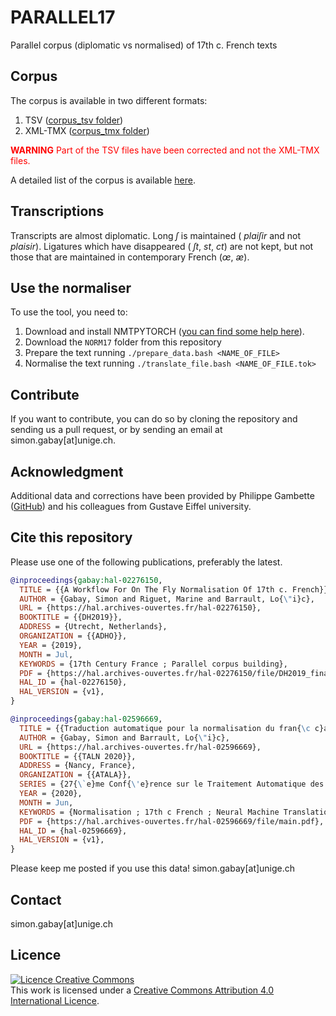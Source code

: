 # PARALLEL17

Parallel corpus (diplomatic vs normalised) of 17th c. French texts

## Corpus

The corpus is available in two different formats:
1. TSV ([corpus_tsv folder](https://github.com/e-ditiones/PARALLEL17/tree/master/corpus_tsv))
2. XML-TMX ([corpus_tmx folder](https://github.com/e-ditiones/PARALLEL17/tree/master/corpus_tmx))

<span style="color:red;"><b>WARNING</b> Part of the TSV files have been corrected and not the XML-TMX files.</span>

A detailed list of the corpus is available [here](https://github.com/e-ditiones/PARALLEL17/blob/master/TableOfContent.tsv).

## Transcriptions
Transcripts are almost diplomatic. Long *ſ* is maintained ( *plaiſir* and not *plaisir*).
Ligatures which have disappeared ( *ſt*, *st*, *ct*) are not kept, but not those that are maintained in contemporary French (*œ*, *æ*).

## Use the normaliser
To use the tool, you need to:
1. Download and install NMTPYTORCH ([you can find some help here](https://github.com/lium-lst/nmtpytorch/wiki/Installation)).
2. Download the ```NORM17``` folder from this repository
3. Prepare the text running ```./prepare_data.bash <NAME_OF_FILE>```
4. Normalise the text running ```./translate_file.bash <NAME_OF_FILE.tok>```

## Contribute
If you want to contribute, you can do so by cloning the repository and sending us a pull request, or by sending an email at simon.gabay[at]unige.ch.

## Acknowledgment
Additional data and corrections have been provided by Philippe Gambette ([GitHub](https://github.com/PhilippeGambette)) and his colleagues from Gustave Eiffel university.

## Cite this repository
Please use one of the following publications, preferably the latest.

```bibtex
@inproceedings{gabay:hal-02276150,
  TITLE = {{A Workflow For On The Fly Normalisation Of 17th c. French}},
  AUTHOR = {Gabay, Simon and Riguet, Marine and Barrault, Lo{\"i}c},
  URL = {https://hal.archives-ouvertes.fr/hal-02276150},
  BOOKTITLE = {{DH2019}},
  ADDRESS = {Utrecht, Netherlands},
  ORGANIZATION = {{ADHO}},
  YEAR = {2019},
  MONTH = Jul,
  KEYWORDS = {17th Century France ; Parallel corpus building},
  PDF = {https://hal.archives-ouvertes.fr/hal-02276150/file/DH2019_final.pdf},
  HAL_ID = {hal-02276150},
  HAL_VERSION = {v1},
}
```

```bibtex
@inproceedings{gabay:hal-02596669,
  TITLE = {{Traduction automatique pour la normalisation du fran{\c c}ais du XVII e si{\`e}cle}},
  AUTHOR = {Gabay, Simon and Barrault, Lo{\"i}c},
  URL = {https://hal.archives-ouvertes.fr/hal-02596669},
  BOOKTITLE = {{TALN 2020}},
  ADDRESS = {Nancy, France},
  ORGANIZATION = {{ATALA}},
  SERIES = {27{\`e}me Conf{\'e}rence sur le Traitement Automatique des Langues Naturelles},
  YEAR = {2020},
  MONTH = Jun,
  KEYWORDS = {Normalisation ; 17th c French ; Neural Machine Translation (NMT) ; Statistical Machine Translation (SMT) ; Digital humanities ; Humanit{\'e}s num{\'e}riques ; Fran{\c c}ais classique ; Traduction automatique neuronale ; Traduction automatique statistique},
  PDF = {https://hal.archives-ouvertes.fr/hal-02596669/file/main.pdf},
  HAL_ID = {hal-02596669},
  HAL_VERSION = {v1},
}
```

Please keep me posted if you use this data! simon.gabay[at]unige.ch

## Contact
simon.gabay[at]unige.ch

## Licence
<a rel="license" href="http://creativecommons.org/licenses/by/4.0/"><img alt="Licence Creative Commons" style="border-width:0" src="https://i.creativecommons.org/l/by/4.0/88x31.png" /></a><br />This work is licensed under a <a rel="license" href="http://creativecommons.org/licenses/by/4.0/">Creative Commons Attribution 4.0 International Licence</a>.

